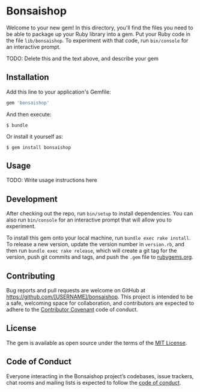 # Bonsaishop

Welcome to your new gem! In this directory, you'll find the files you need to be able to package up your Ruby library into a gem. Put your Ruby code in the file `lib/bonsaishop`. To experiment with that code, run `bin/console` for an interactive prompt.

TODO: Delete this and the text above, and describe your gem

## Installation

Add this line to your application's Gemfile:

```ruby
gem 'bonsaishop'
```

And then execute:

    $ bundle

Or install it yourself as:

    $ gem install bonsaishop

## Usage

TODO: Write usage instructions here

## Development

After checking out the repo, run `bin/setup` to install dependencies. You can also run `bin/console` for an interactive prompt that will allow you to experiment.

To install this gem onto your local machine, run `bundle exec rake install`. To release a new version, update the version number in `version.rb`, and then run `bundle exec rake release`, which will create a git tag for the version, push git commits and tags, and push the `.gem` file to [rubygems.org](https://rubygems.org).

## Contributing

Bug reports and pull requests are welcome on GitHub at https://github.com/[USERNAME]/bonsaishop. This project is intended to be a safe, welcoming space for collaboration, and contributors are expected to adhere to the [Contributor Covenant](http://contributor-covenant.org) code of conduct.

## License

The gem is available as open source under the terms of the [MIT License](https://opensource.org/licenses/MIT).

## Code of Conduct

Everyone interacting in the Bonsaishop project’s codebases, issue trackers, chat rooms and mailing lists is expected to follow the [code of conduct](https://github.com/[USERNAME]/bonsaishop/blob/master/CODE_OF_CONDUCT.md).

